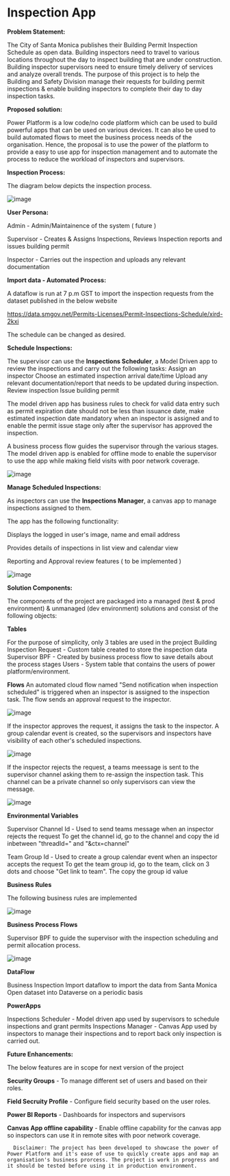 # Inspection App

**Problem Statement:**

The City of Santa Monica publishes their Building Permit Inspection Schedule as open data. Building inspectors need to travel to various locations throughout the day to inspect building that are under construction. Building inspector supervisors need to ensure timely delivery of services and analyze overall trends. The purpose of this project is to help the Building and Safety Division manage their requests for building permit inspections & enable building inspectors to complete their day to day inspection tasks. 

**Proposed solution:**

Power Platform is a low code/no code platform which can be used to build powerful apps that can be used on various devices. It can also be used to build automated flows to meet the business process needs of the organisation. Hence, the proposal is to use the power of the platform to provide a easy to use app for inspection management and to automate the process to reduce the workload of inspectors and supervisors.

**Inspection Process:**

The diagram below depicts the inspection process.

![image](https://user-images.githubusercontent.com/10726964/179246808-553bb0bf-f5d1-42bb-b993-dda83ce0beeb.png)


**User Persona:**

  Admin - Admin/Maintainence of the system ( future )
  
  Supervisor - Creates & Assigns Inspections, Reviews Inspection reports and issues building permit
  
  Inspector - Carries out the inspection and uploads any relevant documentation

**Import data - Automated Process:**

A dataflow is run at 7 p.m GST to import the inspection requests from the dataset published in the below website

https://data.smgov.net/Permits-Licenses/Permit-Inspections-Schedule/xird-2kxi

The schedule can be changed as desired.

**Schedule Inspections:**

The supervisor can use the **Inspections Scheduler**, a Model Driven app to review the inspections and carry out the following tasks:
    Assign an inspector
    Choose an estimated inspection arrival date/time
    Upload any relevant documentation/report that needs to be updated during inspection.
    Review inspection
    Issue building permit

The model driven app has business rules to check for valid data entry such as permit expiration date should not be less than issuance date, make estimated inspection date mandatory when an inspector is assigned and to enable the permit issue stage only after the supervisor has approved the inspection.

A business process flow guides the supervisor through the various stages. The model driven app is enabled for offline mode to enable the supervisor to use the app while making field visits with poor network coverage.

![image](https://user-images.githubusercontent.com/10726964/179240223-555055e9-aa3b-4eb6-822f-21ce603604a2.png)


**Manage Scheduled Inspections:**

As inspectors can use the **Inspections Manager**, a canvas app to manage inspections assigned to them.

The app has the following functionality:

Displays the logged in user's image, name and email address

Provides details of inspections in list view and calendar view

Reporting and Approval review features ( to be implemented )

![image](https://user-images.githubusercontent.com/10726964/179261650-f63b6334-f7f8-4cba-b7b5-2931b01a15d6.png)

  
**Solution Components:**

The components of the project are packaged into a managed (test & prod environment) & unmanaged (dev environment) solutions and consist of the following objects:

**Tables**

For the purpose of simplicity, only 3 tables are used in the project
    Building Inspection Request - Custom table created to store the inspection data
    Supervisor BPF - Created by business process flow to save details about the process stages
    Users - System table that contains the users of power platform/environment.

**Flows**
An automated cloud flow named "Send notification when inspection scheduled" is triggered when an inspector is assigned to the inspection task. The flow sends an approval request to the inspector.

![image](https://user-images.githubusercontent.com/10726964/179261683-e1eb2dbd-76b3-464d-9acc-c6500dcb7377.png)


If the inspector approves the request, it assigns the task to the inspector. A group calendar event is created, so the supervisors and inspectors have visibility of each other's scheduled inspections.

![image](https://user-images.githubusercontent.com/10726964/179262792-21b0bfd9-a1f7-4900-b10d-a75fa9064d53.png)

If the inspector rejects the request, a teams meessage is sent to the supervisor channel asking them to re-assign the inspection task. This channel can be a private channel so only supervisors can view the message.

![image](https://user-images.githubusercontent.com/10726964/179263067-00508073-d443-4584-9ba9-c382782b3c77.png)


**Environmental Variables**

Supervisor Channel Id - Used to send teams message when an inspector rejects the request
          To get the channel id, go to the channel and copy the id inbetween "threadId=" and "&ctx=channel"
          
Team Group Id - Used to create a group calendar event when an inspector accepts the request
          To get the team group id, go to the team, click on 3 dots and choose "Get link to team". The copy the group id value 

**Business Rules**

The following business rules are implemented

![image](https://user-images.githubusercontent.com/10726964/179232614-5a6ccbc8-84fb-4716-abc1-bc9a0fd78f68.png)

**Business Process Flows**

Supervisor BPF to guide the supervisor with the inspection scheduling and permit allocation process.

![image](https://user-images.githubusercontent.com/10726964/179231296-49ae6d7a-3f1f-4029-add6-f69752c57202.png)

**DataFlow**

Business Inspection Import dataflow to import the data from Santa Monica Open dataset into Dataverse on a periodic basis

**PowerApps**

Inspections Scheduler - Model driven app used by supervisors to schedule inspections and grant permits
Inspections Manager - Canvas App used by inspectors to manage their inspections and to report back only inspection is carried out.

**Future Enhancements:**

The below features are in scope for next version of the project

**Security Groups** - To manage different set of users and based on their roles.

**Field Secruity Profile** - Configure field security based on the user roles.

**Power BI Reports** - Dashboards for inspectors and supervisors

**Canvas App offline capability** - Enable offline capability for the canvas app so inspectors can use it in remote sites with poor network coverage.



      Disclaimer: The project has been developed to showcase the power of Power Platform and it's ease of use to quickly create apps and map an organisation's business prorcess. The project is work in progress and it should be tested before using it in production environment.
